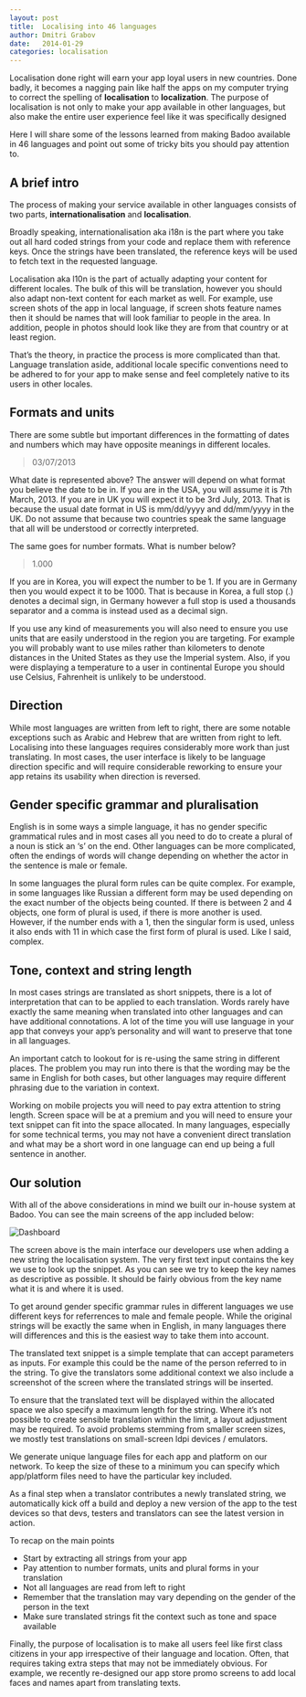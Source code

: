 ```yaml
---
layout: post
title:  Localising into 46 languages
author: Dmitri Grabov
date:   2014-01-29
categories: localisation
---
```

Localisation done right will earn your app loyal users in new countries. Done badly, it becomes a nagging pain like half the apps on my computer trying to correct the spelling of **localisation** to **localization**. The purpose of localisation is not only to make your app available in other languages, but also make the entire user experience feel like it was specifically designed 

Here I will share some of the lessons learned from making Badoo available in 46 languages and point out some of tricky bits you should pay attention to.

## A brief intro
The process of making your service available in other languages consists of two parts, **internationalisation** and **localisation**.

Broadly speaking, internationalisation aka i18n is the part where you take out all hard coded strings from your code and replace them with reference keys. Once the strings have been translated, the reference keys will be used to fetch text in the requested language.

Localisation aka l10n is the part of actually adapting your content for different locales. The bulk of this will be translation, however you should also adapt non-text content for each market as well. For example, use screen shots of the app in local language, if screen shots feature names then it should be names that will look familiar to people in the area. In addition, people in photos should look like they are from that country or at least region.

That’s the theory, in practice the process is more complicated than that. Language translation aside, additional locale specific conventions need to be adhered to for your app to make sense and feel completely native to its users in other locales.

## Formats and units
There are some subtle but important differences in the formatting of dates and numbers which may have opposite meanings in different locales.

> 03/07/2013

What date is represented above? The answer will depend on what format you believe the date to be in. If you are in the USA, you will assume it is 7th March, 2013. If you are in UK you will expect it to be 3rd July, 2013. That is because the usual date format in US is mm/dd/yyyy and dd/mm/yyyy in the UK. Do not assume that because two countries speak the same language that all will be understood or correctly interpreted.

The same goes for number formats. What is number below?

> 1.000

If you are in Korea, you will expect the number to be 1. If you are in Germany then you would expect it to be 1000. That is because in Korea, a full stop (.) denotes a decimal sign, in Germany however a full stop is used a thousands separator and a comma is instead used as a decimal sign.

If you use any kind of measurements you will also need to ensure you use units that are easily understood in the region you are targeting. For example you will probably want to use miles rather than kilometers to denote distances in the United States as they use the Imperial system. Also, if you were displaying a temperature to a user in continental Europe you should use Celsius, Fahrenheit is unlikely to be understood.

## Direction
While most languages are written from left to right, there are some notable exceptions such as Arabic and Hebrew that are written from right to left. Localising into these languages requires considerably more work than just translating. In most cases, the user interface is likely to be language direction specific and will require considerable reworking to ensure your app retains its usability when direction is reversed.

## Gender specific grammar and pluralisation
English is in some ways a simple language, it has no gender specific grammatical rules and in most cases all you need to do to create a plural of a noun is stick an ‘s’ on the end. Other languages can be more complicated, often the endings of words will change depending on whether the actor in the sentence is male or female.

In some languages the plural form rules can be quite complex. For example, in some languages like Russian a different form may be used depending on the exact number of the objects being counted. If there is between 2 and 4 objects, one form of plural is used, if there is more another is used. However, if the number ends with a 1, then the singular form is used, unless it also ends with 11 in which case the first form of plural is used. Like I said, complex.

## Tone, context and string length
In most cases strings are translated as short snippets, there is a lot of interpretation that can to be applied to each translation. Words rarely have exactly the same meaning when translated into other languages and can have additional connotations. A lot of the time you will use language in your app that conveys your app’s personality and will want to preserve that tone in all languages.

An important catch to lookout for is re-using the same string in different places. The problem you may run into there is that the wording may be the same in English for both cases, but other languages may require different phrasing due to the variation in context. 

Working on mobile projects you will need to pay extra attention to string length. Screen space will be at a premium and you will need to ensure your text snippet can fit into the space allocated. In many languages, especially for some technical terms, you may not have a convenient direct translation and what may be a short word in one language can end up being a full sentence in another.

## Our solution
With all of the above considerations in mind we built our in-house system at Badoo. You can see the main screens of the app included below:

![Dashboard]({{page.imgdir}}/localisation-dashboard.png)

The screen above is the main interface our developers use when adding a new string the localisation system. The very first text input contains the key we use to look up the snippet. As you can see we try to keep the key names as descriptive as possible. It should be fairly obvious from the key name what it is and where it is used. 

To get around gender specific grammar rules in different languages we use different keys for referrences to male and female people. While the original strings will be exactly the same when in English, in many languages there will differences and this is the easiest way to take them into account.

The translated text snippet is a simple template that can accept parameters as inputs. For example this could be the name of the person referred to in the string. To give the translators some additional context we also include a screenshot of the screen where the translated strings will be inserted.

To ensure that the translated text will be displayed within the allocated space we also specify a maximum length for the string. Where it’s not possible to create sensible translation within the limit, a layout adjustment may be required. To avoid problems stemming from smaller screen sizes, we mostly test translations on small-screen ldpi devices / emulators.

We generate unique language files for each app and platform on our network. To keep the size of these to a minimum you can specify which app/platform files need to have the particular key included.

As a final step when a translator contributes a newly translated string, we automatically kick off a build  and deploy a new version of the app to the test devices so that devs, testers and translators can see the latest version in action.

To recap on the main points

- Start by extracting all strings from your app
- Pay attention to number formats, units and plural forms in your translation
- Not all languages are read from left to right
- Remember that the translation may vary depending on the gender of the person in the text
- Make sure translated strings fit the context such as tone and space available

Finally, the purpose of localisation is to make all users feel like first class citizens in your app irrespective of their language and location. Often, that requires taking extra steps that may not be immediately obvious. For example, we recently re-designed our app store promo screens to add local faces and names apart from translating texts.
